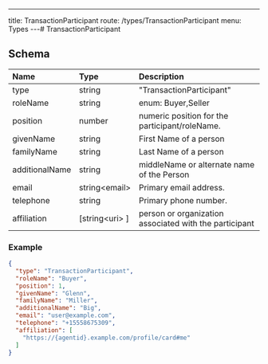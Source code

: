 ---
title: TransactionParticipant
route: /types/TransactionParticipant
menu: Types
---# TransactionParticipant

## Schema
| Name | Type | Description |
|:-----| :--- | :---------- |
| type | string | "TransactionParticipant"  |
| roleName | string | enum: Buyer,Seller  |
| position | number | numeric position for the participant/roleName.  |
| givenName | string | First Name of a person  |
| familyName | string | Last Name of a person  |
| additionalName | string | middleName or alternate name of the Person  |
| email | string&lt;email&gt;  | Primary email address.  |
| telephone | string | Primary phone number.  |
| affiliation | [string&lt;uri&gt; ] | person or organization associated with the participant  |

### Example
```json
{
  "type": "TransactionParticipant",
  "roleName": "Buyer",
  "position": 1,
  "givenName": "Glenn",
  "familyName": "Miller",
  "additionalName": "Big",
  "email": "user@example.com",
  "telephone": "+15558675309",
  "affiliation": [
    "https://{agentid}.example.com/profile/card#me"
  ]
}
```

